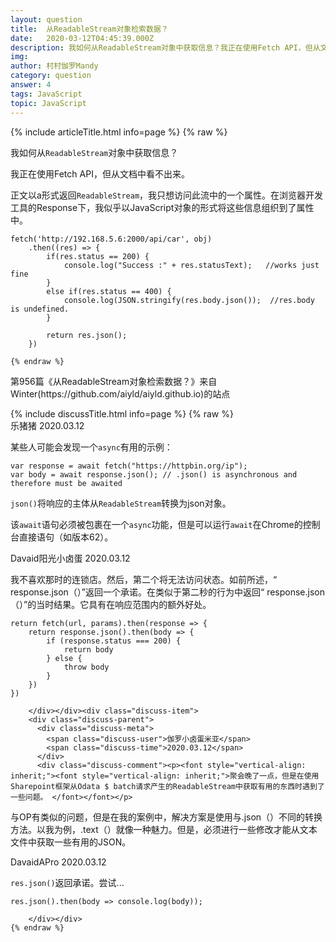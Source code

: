 ```yaml
---
layout: question
title:  从ReadableStream对象检索数据？
date:   2020-03-12T04:45:39.000Z
description: 我如何从ReadableStream对象中获取信息？我正在使用Fetch API，但从文档中看不出来。 正文以a形式返回ReadableStrea...
img: 
author: 村村伽罗Mandy
category: question
answer: 4
tags: JavaScript
topic: JavaScript
---
```

<div class="article-root">
  <div class="article">
    {% include articleTitle.html info=page %}
    {% raw %}
    <div class="article-content"><p><font style="vertical-align: inherit;"><font style="vertical-align: inherit;">我如何从</font></font><code>ReadableStream</code><font style="vertical-align: inherit;"><font style="vertical-align: inherit;">对象中</font><font style="vertical-align: inherit;">获取信息</font><font style="vertical-align: inherit;">？</font></font></p>

<p><font style="vertical-align: inherit;"><font style="vertical-align: inherit;">我正在使用Fetch API，但从文档中看不出来。 </font></font></p>

<p><font style="vertical-align: inherit;"><font style="vertical-align: inherit;">正文以a形式返回</font></font><code>ReadableStream</code><font style="vertical-align: inherit;"><font style="vertical-align: inherit;">，我只想访问此流中的一个属性。</font><font style="vertical-align: inherit;">在浏览器开发工具的Response下，我似乎以JavaScript对象的形式将这些信息组织到了属性中。</font></font></p>

<pre><code>fetch('http://192.168.5.6:2000/api/car', obj)<font></font>
    .then((res) =&gt; {<font></font>
        if(res.status == 200) {<font></font>
            console.log("Success :" + res.statusText);   //works just fine<font></font>
        }<font></font>
        else if(res.status == 400) {<font></font>
            console.log(JSON.stringify(res.body.json());  //res.body is undefined.<font></font>
        }<font></font>
<font></font>
        return res.json();<font></font>
    })<font></font>
</code></pre></div>
    {% endraw %}
  </div>
  <p class="winter_mark">第956篇《从ReadableStream对象检索数据？》来自Winter(https://github.com/aiyld/aiyld.github.io)的站点</p>
  <div class="discuss-wrapper">
    {% include discussTitle.html info=page %}
    {% raw %}
    <div class="discuss-item">
        <div class="discuss-parent">
          <div class="discuss-meta">
            <span class="discuss-user">乐猪猪</span>
            <span class="discuss-time">2020.03.12</span>
          </div>
          <div class="discuss-comment"><p><font style="vertical-align: inherit;"><font style="vertical-align: inherit;">某些人可能会发现一个</font></font><code>async</code><font style="vertical-align: inherit;"><font style="vertical-align: inherit;">有用</font><font style="vertical-align: inherit;">的</font><font style="vertical-align: inherit;">示例：</font></font></p>

<pre><code>var response = await fetch("https://httpbin.org/ip");<font></font>
var body = await response.json(); // .json() is asynchronous and therefore must be awaited<font></font>
</code></pre>

<p><code>json()</code><font style="vertical-align: inherit;"><font style="vertical-align: inherit;">将响应的主体从</font></font><code>ReadableStream</code><font style="vertical-align: inherit;"><font style="vertical-align: inherit;">转换为json对象。</font></font></p>

<p><font style="vertical-align: inherit;"><font style="vertical-align: inherit;">该</font></font><code>await</code><font style="vertical-align: inherit;"><font style="vertical-align: inherit;">语句必须被包裹在一个</font></font><code>async</code><font style="vertical-align: inherit;"><font style="vertical-align: inherit;">功能，但是可以运行</font></font><code>await</code><font style="vertical-align: inherit;"><font style="vertical-align: inherit;">在Chrome的控制台直接语句（如版本62）。</font></font></p></div>
        </div></div><div class="discuss-item">
        <div class="discuss-parent">
          <div class="discuss-meta">
            <span class="discuss-user">Davaid阳光小卤蛋</span>
            <span class="discuss-time">2020.03.12</span>
          </div>
          <div class="discuss-comment"><p><font style="vertical-align: inherit;"><font style="vertical-align: inherit;">我不喜欢那时的连锁店。</font><font style="vertical-align: inherit;">然后，第二个将无法访问状态。</font><font style="vertical-align: inherit;">如前所述，“ response.json（）”返回一个承诺。</font><font style="vertical-align: inherit;">在类似于第二秒的行为中返回“ response.json（）”的当时结果。</font><font style="vertical-align: inherit;">它具有在响应范围内的额外好处。</font></font></p>

<pre><code>return fetch(url, params).then(response =&gt; {<font></font>
    return response.json().then(body =&gt; {<font></font>
        if (response.status === 200) {<font></font>
            return body<font></font>
        } else {<font></font>
            throw body<font></font>
        }<font></font>
    })<font></font>
})<font></font>
</code></pre></div>
        </div></div><div class="discuss-item">
        <div class="discuss-parent">
          <div class="discuss-meta">
            <span class="discuss-user">伽罗小卤蛋米亚</span>
            <span class="discuss-time">2020.03.12</span>
          </div>
          <div class="discuss-comment"><p><font style="vertical-align: inherit;"><font style="vertical-align: inherit;">聚会晚了一点，但是在使用Sharepoint框架从Odata $ batch请求产生的ReadableStream中获取有用的东西时遇到了一些问题。 </font></font></p>

<p><font style="vertical-align: inherit;"><font style="vertical-align: inherit;">与OP有类似的问题，但是在我的案例中，解决方案是使用与.json（）不同的转换方法。</font><font style="vertical-align: inherit;">以我为例，.text（）就像一种魅力。</font><font style="vertical-align: inherit;">但是，必须进行一些修改才能从文本文件中获取一些有用的JSON。</font></font></p></div>
        </div></div><div class="discuss-item">
        <div class="discuss-parent">
          <div class="discuss-meta">
            <span class="discuss-user">DavaidAPro</span>
            <span class="discuss-time">2020.03.12</span>
          </div>
          <div class="discuss-comment"><p><code>res.json()</code><font style="vertical-align: inherit;"><font style="vertical-align: inherit;">返回承诺。</font><font style="vertical-align: inherit;">尝试...</font></font></p>

<pre><code>res.json().then(body =&gt; console.log(body));
</code></pre></div>
        </div></div>
    {% endraw %}
  </div>
<div>
